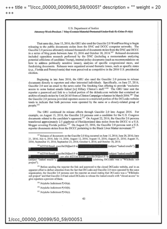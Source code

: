 +++
title = "1/ccc_00000_00099/50_59/00051"
description = ""
weight = 20
+++

<table style="border:2px solid black;max-width:800px;max-height:800px;" 
><tr><td>
<img class="center-fit-jpg"
src="/jpg_/jpg_mueller_report_searchable_051.jpg">
1/ccc_00000_00099/50_59/00051
</img></td></tr></table>
